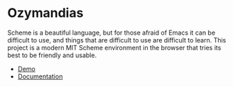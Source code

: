# Ozymandias
Scheme is a beautiful language, but for those afraid of Emacs it can be difficult to use, and things that are difficult to use are difficult to learn.
This project is a modern MIT Scheme environment in the browser that tries its best to be friendly and usable.

- [Demo](https://ozymandias.xyz)
- [Documentation](https://joelgustafson.com/ozymandias)

